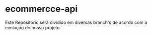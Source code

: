 # ecommercce-api
Este Repositório será dividido em diversas branch's de acordo com a evolução do nosso projeto. 
